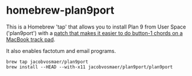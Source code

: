 # homebrew-plan9port

This is a Homebrew 'tap' that allows you to install Plan 9 from User
Space ('plan9port') with a [patch that makes it easier to do button-1
chords on a MacBook track
pad](http://www.mostlymaths.net/2013/04/just-as-mario-using-plan9-plumber.html).

It also enables factotum and email programs.

    brew tap jacobvosmaer/plan9port
    brew install --HEAD --with-x11 jacobvosmaer/plan9port/plan9port
